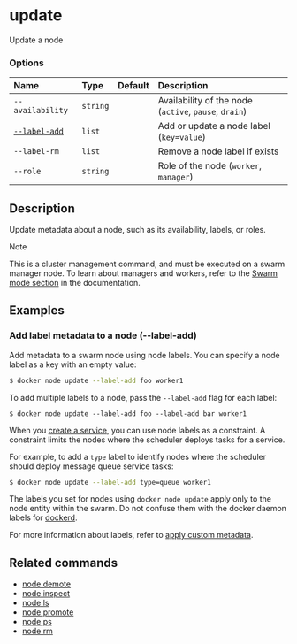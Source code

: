 # update

<!---MARKER_GEN_START-->
Update a node

### Options

| Name                        | Type     | Default | Description                                           |
|:----------------------------|:---------|:--------|:------------------------------------------------------|
| `--availability`            | `string` |         | Availability of the node (`active`, `pause`, `drain`) |
| [`--label-add`](#label-add) | `list`   |         | Add or update a node label (`key=value`)              |
| `--label-rm`                | `list`   |         | Remove a node label if exists                         |
| `--role`                    | `string` |         | Role of the node (`worker`, `manager`)                |


<!---MARKER_GEN_END-->

## Description

Update metadata about a node, such as its availability, labels, or roles.

> [!NOTE]
> This is a cluster management command, and must be executed on a swarm
> manager node. To learn about managers and workers, refer to the
> [Swarm mode section](https://docs.docker.com/engine/swarm/) in the
> documentation.

## Examples

### <a name="label-add"></a> Add label metadata to a node (--label-add)

Add metadata to a swarm node using node labels. You can specify a node label as
a key with an empty value:

``` bash
$ docker node update --label-add foo worker1
```

To add multiple labels to a node, pass the `--label-add` flag for each label:

```console
$ docker node update --label-add foo --label-add bar worker1
```

When you [create a service](service_create.md),
you can use node labels as a constraint. A constraint limits the nodes where the
scheduler deploys tasks for a service.

For example, to add a `type` label to identify nodes where the scheduler should
deploy message queue service tasks:

``` bash
$ docker node update --label-add type=queue worker1
```

The labels you set for nodes using `docker node update` apply only to the node
entity within the swarm. Do not confuse them with the docker daemon labels for
[dockerd](https://docs.docker.com/reference/cli/dockerd/).

For more information about labels, refer to [apply custom
metadata](https://docs.docker.com/engine/userguide/labels-custom-metadata/).

## Related commands

* [node demote](node_demote.md)
* [node inspect](node_inspect.md)
* [node ls](node_ls.md)
* [node promote](node_promote.md)
* [node ps](node_ps.md)
* [node rm](node_rm.md)
